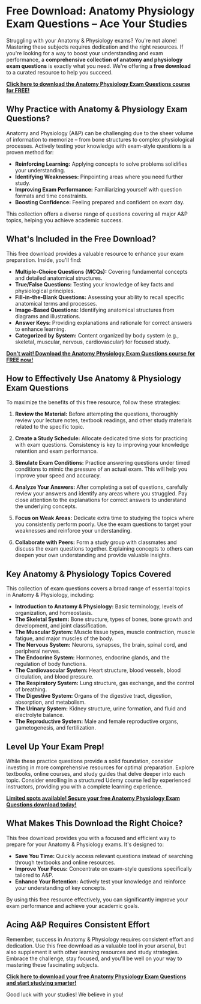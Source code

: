 # Free Download: Anatomy Physiology Exam Questions – Ace Your Studies

Struggling with your Anatomy & Physiology exams? You're not alone! Mastering these subjects requires dedication and the right resources. If you're looking for a way to boost your understanding and exam performance, a **comprehensive collection of anatomy and physiology exam questions** is exactly what you need. We're offering a **free download** to a curated resource to help you succeed.

[**Click here to download the Anatomy Physiology Exam Questions course for FREE!**](https://udemywork.com/anatomy-physiology-exam-questions)

## Why Practice with Anatomy & Physiology Exam Questions?

Anatomy and Physiology (A&P) can be challenging due to the sheer volume of information to memorize – from bone structures to complex physiological processes. Actively testing your knowledge with exam-style questions is a proven method for:

*   **Reinforcing Learning:** Applying concepts to solve problems solidifies your understanding.
*   **Identifying Weaknesses:** Pinpointing areas where you need further study.
*   **Improving Exam Performance:** Familiarizing yourself with question formats and time constraints.
*   **Boosting Confidence:** Feeling prepared and confident on exam day.

This collection offers a diverse range of questions covering all major A&P topics, helping you achieve academic success.

## What's Included in the Free Download?

This free download provides a valuable resource to enhance your exam preparation. Inside, you'll find:

*   **Multiple-Choice Questions (MCQs):** Covering fundamental concepts and detailed anatomical structures.
*   **True/False Questions:** Testing your knowledge of key facts and physiological principles.
*   **Fill-in-the-Blank Questions:** Assessing your ability to recall specific anatomical terms and processes.
*   **Image-Based Questions:** Identifying anatomical structures from diagrams and illustrations.
*   **Answer Keys:** Providing explanations and rationale for correct answers to enhance learning.
*   **Categorized by System:** Content organized by body system (e.g., skeletal, muscular, nervous, cardiovascular) for focused study.

[**Don't wait! Download the Anatomy Physiology Exam Questions course for FREE now!**](https://udemywork.com/anatomy-physiology-exam-questions)

## How to Effectively Use Anatomy & Physiology Exam Questions

To maximize the benefits of this free resource, follow these strategies:

1.  **Review the Material:** Before attempting the questions, thoroughly review your lecture notes, textbook readings, and other study materials related to the specific topic.

2.  **Create a Study Schedule:** Allocate dedicated time slots for practicing with exam questions. Consistency is key to improving your knowledge retention and exam performance.

3.  **Simulate Exam Conditions:** Practice answering questions under timed conditions to mimic the pressure of an actual exam. This will help you improve your speed and accuracy.

4.  **Analyze Your Answers:** After completing a set of questions, carefully review your answers and identify any areas where you struggled. Pay close attention to the explanations for correct answers to understand the underlying concepts.

5.  **Focus on Weak Areas:** Dedicate extra time to studying the topics where you consistently perform poorly. Use the exam questions to target your weaknesses and reinforce your understanding.

6.  **Collaborate with Peers:** Form a study group with classmates and discuss the exam questions together. Explaining concepts to others can deepen your own understanding and provide valuable insights.

## Key Anatomy & Physiology Topics Covered

This collection of exam questions covers a broad range of essential topics in Anatomy & Physiology, including:

*   **Introduction to Anatomy & Physiology:** Basic terminology, levels of organization, and homeostasis.
*   **The Skeletal System:** Bone structure, types of bones, bone growth and development, and joint classification.
*   **The Muscular System:** Muscle tissue types, muscle contraction, muscle fatigue, and major muscles of the body.
*   **The Nervous System:** Neurons, synapses, the brain, spinal cord, and peripheral nerves.
*   **The Endocrine System:** Hormones, endocrine glands, and the regulation of body functions.
*   **The Cardiovascular System:** Heart structure, blood vessels, blood circulation, and blood pressure.
*   **The Respiratory System:** Lung structure, gas exchange, and the control of breathing.
*   **The Digestive System:** Organs of the digestive tract, digestion, absorption, and metabolism.
*   **The Urinary System:** Kidney structure, urine formation, and fluid and electrolyte balance.
*   **The Reproductive System:** Male and female reproductive organs, gametogenesis, and fertilization.

## Level Up Your Exam Prep!

While these practice questions provide a solid foundation, consider investing in more comprehensive resources for optimal preparation. Explore textbooks, online courses, and study guides that delve deeper into each topic. Consider enrolling in a structured Udemy course led by experienced instructors, providing you with a complete learning experience.

[**Limited spots available! Secure your free Anatomy Physiology Exam Questions download today!**](https://udemywork.com/anatomy-physiology-exam-questions)

## What Makes This Download the Right Choice?

This free download provides you with a focused and efficient way to prepare for your Anatomy & Physiology exams. It's designed to:

*   **Save You Time:** Quickly access relevant questions instead of searching through textbooks and online resources.
*   **Improve Your Focus:** Concentrate on exam-style questions specifically tailored to A&P.
*   **Enhance Your Retention:** Actively test your knowledge and reinforce your understanding of key concepts.

By using this free resource effectively, you can significantly improve your exam performance and achieve your academic goals.

## Acing A&P Requires Consistent Effort

Remember, success in Anatomy & Physiology requires consistent effort and dedication. Use this free download as a valuable tool in your arsenal, but also supplement it with other learning resources and study strategies. Embrace the challenge, stay focused, and you'll be well on your way to mastering these fascinating subjects.

[**Click here to download your free Anatomy Physiology Exam Questions and start studying smarter!**](https://udemywork.com/anatomy-physiology-exam-questions)

Good luck with your studies! We believe in you!

